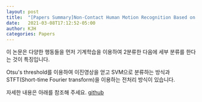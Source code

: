 ```yaml
---
layout: post
title:  "[Papers Summary]Non-Contact Human Motion Recognition Based on UWB Radar "
date:   2021-03-08T17:12:52-05:00
author: KJH
categories: Papers
---
```


이 논문은 다양한 행동들을 먼저 기계학습을 이용하여 2분류한 다음에
세부 분류를 한다는 것이 특징입니다.

Otsu's threshold를 이용하여 이진영상을 얻고 SVM으로 분류하는 방식과
STFT(Short-time Fourier transform)을 이용하는 전처리 방식이 있습니다.

자세한 내용은 아래를 참조해 주세요.
[github](https://github.com/jeonghoonkim1211/Survey-of-papers "github link")
